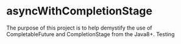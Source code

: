 # asyncWithCompletionStage
The purpose of this project is to help demystify the use of CompletableFuture and CompletionStage from the Java8+.
Testing
